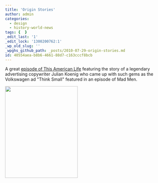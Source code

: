 ```yaml
---
title: 'Origin Stories'
author: admin
categories:
  - design
  - history-world-news
tags: {  }
_edit_last: '1'
_edit_lock: '1300200762:1'
_wp_old_slug: ''
_wpghs_github_path: _posts/2010-07-29-origin-stories.md
id: 40554aea-b8b6-4661-88d7-c163cccf8bcb
---
```

<p>A great <a href="http://www.thisamericanlife.org/radio-archives/episode/383/Origin-Story">episode of This American Life</a> featuring the story of a legendary advertising copywriter Julian Koenig who came up with such gems as the Volkswagen ad "Think Small" featured in an episode of Mad Men.</p>
<p><a href="https://chrisenns.com/wp-content/uploads/2010/07/thinksmall.jpg"><img src="https://chrisenns.com/wp-content/uploads/2010/07/thinksmall-238x300.jpg" alt="" title="Think Small" width="238" height="300" class="aligncenter size-medium wp-image-9929" /></a></p>
